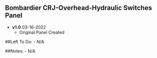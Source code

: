 ## Bombardier CRJ-Overhead-Hydraulic Switches Panel
- **v1.0** 03-16-2022
    - Original Panel Created

	
##Left To Do:
    - N/A
	
##Notes:
    - N/A